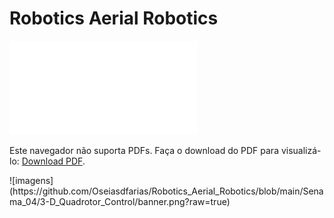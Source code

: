 # Robotics Aerial Robotics

<object data="Coursera-certificate.pdf" type="application/pdf" width="700px" height="700px">
    <embed src="Coursera-certificate.pdf">
        <p>Este navegador não suporta PDFs. Faça o download do PDF para visualizá-lo: <a href="Coursera-certificate.pdf">Download PDF</a>.</p>
    </embed>
</object>
![imagens](https://github.com/Oseiasdfarias/Robotics_Aerial_Robotics/blob/main/Senama_04/3-D_Quadrotor_Control/banner.png?raw=true)
